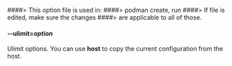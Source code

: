####> This option file is used in:
####>   podman create, run
####> If file is edited, make sure the changes
####> are applicable to all of those.
#### **--ulimit**=*option*

Ulimit options. You can use **host** to copy the current configuration from the host.
